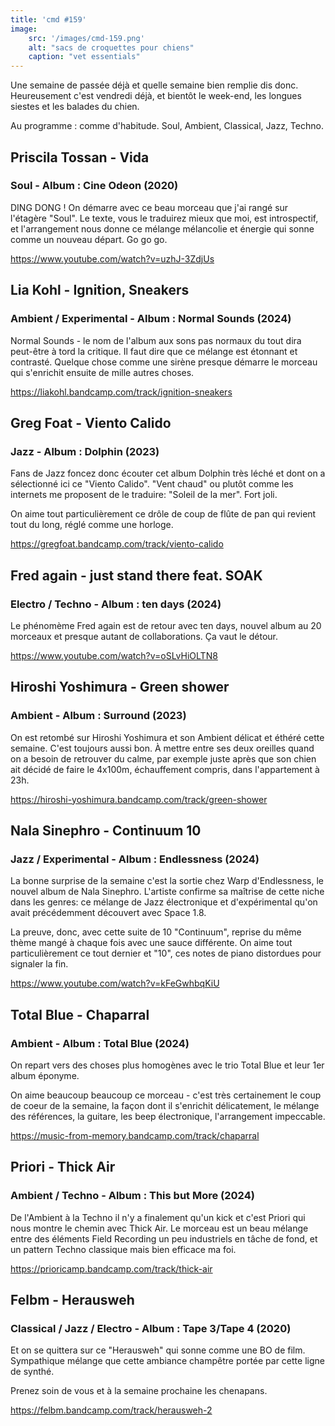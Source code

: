 ```yaml
---
title: 'cmd #159'
image:  
    src: '/images/cmd-159.png'
    alt: "sacs de croquettes pour chiens" 
    caption: "vet essentials"
---
```


Une semaine de passée déjà et quelle semaine bien remplie dis donc. Heureusement c'est vendredi déjà, et bientôt le week-end, les longues siestes et les balades du chien.

Au programme : comme d'habitude. Soul, Ambient, Classical, Jazz, Techno.

## Priscila Tossan - Vida 
### Soul - Album : Cine Odeon (2020)

DING DONG ! On démarre avec ce beau morceau que j'ai rangé sur l'étagère "Soul". Le texte, vous le traduirez mieux que moi, est introspectif, et l'arrangement nous donne ce mélange mélancolie et énergie qui sonne comme un nouveau départ. Go go go.

https://www.youtube.com/watch?v=uzhJ-3ZdjUs

## Lia Kohl - Ignition, Sneakers 

### Ambient / Experimental - Album : Normal Sounds (2024)

Normal Sounds - le nom de l'album aux sons pas normaux du tout dira peut-être à tord la critique. Il faut dire que ce mélange est étonnant et contrasté. Quelque chose comme une sirène presque démarre le morceau qui s'enrichit ensuite de mille autres choses.

https://liakohl.bandcamp.com/track/ignition-sneakers

## Greg Foat - Viento Calido 

### Jazz - Album : Dolphin (2023)

Fans de Jazz foncez donc écouter cet album Dolphin très léché et dont on a sélectionné ici ce "Viento Calido". "Vent chaud" ou plutôt comme les internets me proposent de le traduire: "Soleil de la mer". Fort joli.

On aime tout particulièrement ce drôle de coup de flûte de pan qui revient tout du long, réglé comme une horloge.

https://gregfoat.bandcamp.com/track/viento-calido

## Fred again - just stand there feat. SOAK

### Electro / Techno - Album : ten days (2024)

Le phénomème Fred again est de retour avec ten days, nouvel album au 20 morceaux et presque autant de collaborations. Ça vaut le détour.

https://www.youtube.com/watch?v=oSLvHiOLTN8

## Hiroshi Yoshimura - Green shower

### Ambient - Album : Surround (2023)

On est retombé sur Hiroshi Yoshimura et son Ambient délicat et éthéré cette semaine. C'est toujours aussi bon. À mettre entre ses deux oreilles quand on a besoin de retrouver du calme, par exemple juste après que son chien ait décidé de faire le 4x100m, échauffement compris, dans l'appartement à 23h.

https://hiroshi-yoshimura.bandcamp.com/track/green-shower

## Nala Sinephro - Continuum 10 

### Jazz / Experimental - Album : Endlessness (2024)

La bonne surprise de la semaine c'est la sortie chez Warp d'Endlessness, le nouvel album de Nala Sinephro. L'artiste confirme sa maîtrise de cette niche dans les genres: ce mélange de Jazz électronique et d'expérimental qu'on avait précédemment découvert avec Space 1​.​8.

La preuve, donc, avec cette suite de 10 "Continuum", reprise du même thème mangé à chaque fois avec une sauce différente. On aime tout particulièrement ce tout dernier et "10", ces notes de piano distordues pour signaler la fin.

https://www.youtube.com/watch?v=kFeGwhbqKiU

## Total Blue - Chaparral 

### Ambient - Album : Total Blue (2024)

On repart vers des choses plus homogènes avec le trio Total Blue et leur 1er album éponyme. 

On aime beaucoup beaucoup ce morceau - c'est très certainement le coup de coeur de la semaine, la façon dont il s'enrichit délicatement, le mélange des références, la guitare, les beep électronique, l'arrangement impeccable.

https://music-from-memory.bandcamp.com/track/chaparral

## Priori - Thick Air 

### Ambient / Techno - Album : This but More (2024)

De l'Ambient à la Techno il n'y a finalement qu'un kick et c'est Priori qui nous montre le chemin avec Thick Air. Le morceau est un beau mélange entre des éléments Field Recording un peu industriels en tâche de fond, et un pattern Techno classique mais bien efficace ma foi.

https://prioricamp.bandcamp.com/track/thick-air

## Felbm - Herausweh 

### Classical / Jazz / Electro - Album : Tape 3​/​Tape 4 (2020)

Et on se quittera sur ce "Herausweh" qui sonne comme une BO de film. Sympathique mélange que cette ambiance champêtre portée par cette ligne de synthé.

Prenez soin de vous et à la semaine prochaine les chenapans.

https://felbm.bandcamp.com/track/herausweh-2



